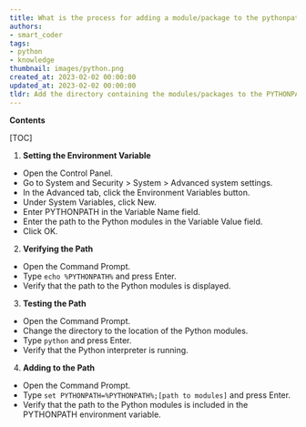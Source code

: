 ```yaml
---
title: What is the process for adding a module/package to the pythonpath in windows?
authors:
- smart_coder
tags:
- python
- knowledge
thumbnail: images/python.png
created_at: 2023-02-02 00:00:00
updated_at: 2023-02-02 00:00:00
tldr: Add the directory containing the modules/packages to the PYTHONPATH environment variable.
---
```


**Contents**

[TOC]

1. **Setting the Environment Variable**

- Open the Control Panel.
- Go to System and Security > System > Advanced system settings.
- In the Advanced tab, click the Environment Variables button.
- Under System Variables, click New.
- Enter PYTHONPATH in the Variable Name field.
- Enter the path to the Python modules in the Variable Value field.
- Click OK.

2. **Verifying the Path**

- Open the Command Prompt.
- Type `echo %PYTHONPATH%` and press Enter.
- Verify that the path to the Python modules is displayed.

3. **Testing the Path**

- Open the Command Prompt.
- Change the directory to the location of the Python modules.
- Type `python` and press Enter.
- Verify that the Python interpreter is running.

4. **Adding to the Path**

- Open the Command Prompt.
- Type `set PYTHONPATH=%PYTHONPATH%;[path to modules]` and press Enter.
- Verify that the path to the Python modules is included in the PYTHONPATH environment variable.
